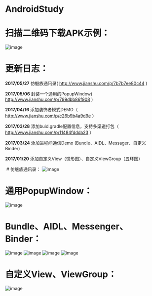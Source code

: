 # AndroidStudy

# 扫描二维码下载APK示例：
![image](https://github.com/crazyqiang/AndroidStudy/blob/master/qrcode.png) 

# 更新日志：

**2017/05/27**
 仿魅族通讯录( http://www.jianshu.com/p/7b7b7ee80c44 )

**2017/05/06**
 封装一个通用的PopupWindow( http://www.jianshu.com/p/799dbb86f908 )
 
 **2017/04/16**
 添加装饰者模式DEMO（ http://www.jianshu.com/p/c26b9b4a9d9e ）

 **2017/03/28**
 添加buid.gradle配置信息，支持多渠道打包（ http://www.jianshu.com/p/11484fddda23 ）
 
 **2017/03/24**
 添加进程间通信Demo (Bundle、AIDL、Messager、自定义Binder)
 
  **2017/01/20**
 添加自定义View（饼形图）、自定义ViewGroup（五环图）
 
  # 仿魅族通讯录：
  ![image](https://github.com/crazyqiang/AndroidStudy/blob/master/pic/Contacts.gif) 
 
 # 通用PopupWindow：
 ![image](https://github.com/crazyqiang/AndroidStudy/blob/master/pic/PopupWindow.gif) 
 
 # Bundle、AIDL、Messenger、Binder：
![image](https://github.com/crazyqiang/AndroidStudy/blob/master/pic/intent.gif) 
![image](https://github.com/crazyqiang/AndroidStudy/blob/master/pic/aidl.gif) 
![image](https://github.com/crazyqiang/AndroidStudy/blob/master/pic/messenger.gif) 
![image](https://github.com/crazyqiang/AndroidStudy/blob/master/pic/binder.gif) 

# 自定义View、ViewGroup：
![image](https://github.com/crazyqiang/AndroidStudy/blob/master/pic/initpintu.jpg) 
